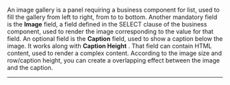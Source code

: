 An image gallery is a panel requiring a business component for list, used to fill the gallery from left to right, from to to bottom.
Another mandatory field is the  **Image**  field, a field defined in the SELECT clause of the business component, used to render the image corresponding to the value for that field.
An optional field is the  **Caption**  field, used to show a caption below the image. It works along with  **Caption Height** .
That field can contain HTML content, used to render a complex content.
According to the image size and row/caption height, you can create a overlapping effect between the image and the caption.

                

---


